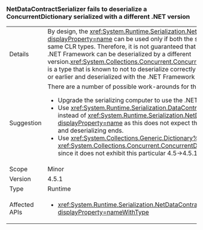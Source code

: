 ### NetDataContractSerializer fails to deserialize a ConcurrentDictionary serialized with a different .NET version


|   |   |
|---|---|
|Details|By design, the <xref:System.Runtime.Serialization.NetDataContractSerializer?displayProperty=name> can be used only if both the serializing and deserializing ends share the same CLR types. Therefore, it is not guaranteed that an object serialized with one version of the .NET Framework can be deserialized by a different version.<xref:System.Collections.Concurrent.ConcurrentDictionary%602?displayProperty=name> is a type that is known to not to deserialize correctly if serialized with the .NET Framework 4.5 or earlier and deserialized with the .NET Framework 4.5.1 or later.|
|Suggestion|There are a number of possible work-arounds for this issue:<ul><li>Upgrade the serializing computer to use the .NET Framework 4.5.1, as well.</li><li>Use <xref:System.Runtime.Serialization.DataContractSerializer?displayProperty=name> instead of <xref:System.Runtime.Serialization.NetDataContractSerializer?displayProperty=name> as this does not expect the exact same CLR types at both serializing and deserializing ends.</li><li>Use <xref:System.Collections.Generic.Dictionary%602?displayProperty=name> instead of <xref:System.Collections.Concurrent.ConcurrentDictionary%602?displayProperty=name> since it does not exhibit this particular 4.5-&gt;4.5.1 break.</li></ul>|
|Scope|Minor|
|Version|4.5.1|
|Type|Runtime|
|Affected APIs|<ul><li><xref:System.Runtime.Serialization.NetDataContractSerializer.Deserialize(System.IO.Stream)?displayProperty=nameWithType></li></ul>|

